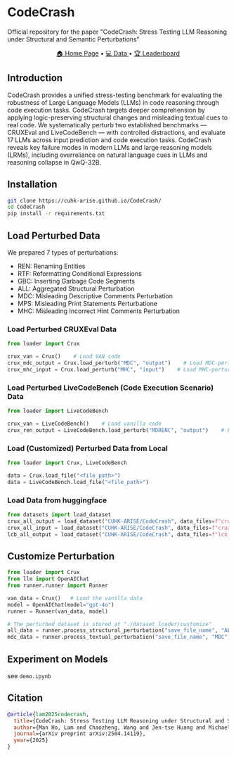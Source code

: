 # CodeCrash
Official repository for the paper "CodeCrash: Stress Testing LLM Reasoning under Structural and Semantic Perturbations"

<p align="center">
    <a href="https://cuhk-arise.github.io/CodeCrash/">🏠 Home Page</a> •
    <a href="https://huggingface.co/datasets/CUHK-ARISE/CodeCrash">💻 Data </a> •
    <a href="https://cuhk-arise.github.io/CodeCrash/leaderboard">🏆 Leaderboard</a>
</p>

## Introduction
CodeCrash provides a unified stress-testing benchmark for evaluating the robustness of Large Language Models (LLMs) in code reasoning through code execution tasks. CodeCrash targets deeper comprehension by applying logic-preserving structural changes and misleading textual cues to real code. We systematically perturb two established benchmarks — CRUXEval and LiveCodeBench — with controlled distractions, and evaluate 17 LLMs across input prediction and code execution tasks. CodeCrash reveals key failure modes in modern LLMs and large reasoning models (LRMs), including overreliance on natural language cues in LLMs and reasoning collapse in QwQ-32B.

## Installation
```bash
git clone https://cuhk-arise.github.io/CodeCrash/
cd CodeCrash
pip install -r requirements.txt
```

## Load Perturbed Data

We prepared 7 types of perturbations:
- REN: Renaming Entities
- RTF: Reformatting Conditional Expressions
- GBC: Inserting Garbage Code Segments
- ALL: Aggregated Structural Perturbation
- MDC: Misleading Descriptive Comments Perturbation
- MPS: Misleading Print Statements Perturbatione
- MHC: Misleading Incorrect Hint Comments Perturbation

### Load Perturbed CRUXEval Data
```py
from loader import Crux

crux_van = Crux()    # Load VAN code
crux_mdc_output = Crux.load_perturb("MDC", "output")    # Load MDC-perturbed code for code execution (output prediction)
crux_mhc_input = Crux.load_perturb("MHC", "input")    # Load MHC-perturbed code for input prediction
```

### Load Perturbed LiveCodeBench (Code Execution Scenario) Data
```py
from loader import LiveCodeBench

crux_van = LiveCodeBench()    # Load vanilla code
crux_ren_output = LiveCodeBench.load_perturb("MDRENC", "output")    # Load REN-perturbed code for code execution
```

### Load (Customized) Perturbed Data from Local
```py
from loader import Crux, LiveCodeBench

data = Crux.load_file("<file_path>")
data = LiveCodeBench.load_file("<file_path>")
```

### Load Data from huggingface
```py
from datasets import load_dataset
crux_all_output = load_dataset("CUHK-ARISE/CodeCrash", data_files=f"crux_ALL_output.jsonl")["train"]
crux_all_input = load_dataset("CUHK-ARISE/CodeCrash", data_files=f"crux_ALL_input.jsonl")["train"]
lcb_all_output = load_dataset("CUHK-ARISE/CodeCrash", data_files=f"lcb_ALL_output.jsonl")["train"]
```

## Customize Perturbation
```py
from loader import Crux
from llm import OpenAIChat
from runner.runner import Runner

van_data = Crux()   # Load the vanilla data
model = OpenAIChat(model="gpt-4o")
runner = Runner(van_data, model)

# The perturbed dataset is stored at "./dataset_loader/customize"
all_data = runner.process_structural_perturbation("save_file_name", "ALL")
mdc_data = runner.process_textual_perturbation("save_file_name", "MDC")
```

## Experiment on Models
see `demo.ipynb`

## Citation

```bibtex
@article{lam2025codecrash,
  title={CodeCrash: Stress Testing LLM Reasoning under Structural and Semantic Perturbations},
  author={Man Ho, Lam and Chaozheng, Wang and Jen-tse Huang and Michael R., Lyu},
  journal={arXiv preprint arXiv:2504.14119},
  year={2025}
}
```